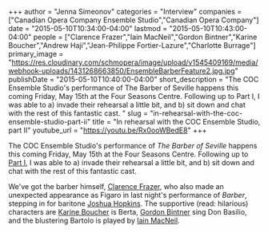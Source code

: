 +++
author = "Jenna Simeonov"
categories = "Interview"
companies = ["Canadian Opera Company Ensemble Studio","Canadian Opera Company"]
date = "2015-05-10T10:34:00-04:00"
lastmod = "2015-05-10T10:43:00-04:00"
people = ["Clarence Frazer","Iain MacNeil","Gordon Bintner","Karine Boucher","Andrew Haji","Jean-Philippe Fortier-Lazure","Charlotte Burrage"]
primary_image = "https://res.cloudinary.com/schmopera/image/upload/v1545409169/media/webhook-uploads/1431268663850/EnsembleBarberFeature2.jpg.jpg"
publishDate = "2015-05-10T10:40:00-04:00"
short_description = "The COC Ensemble Studio&#039;s performance of The Barber of Seville happens this coming Friday, May 15th at the Four Seasons Centre. Following up to Part I, I was able to a) invade their rehearsal a little bit, and b) sit down and chat with the rest of this fantastic cast. "
slug = "in-rehearsal-with-the-coc-ensemble-studio-part-ii"
title = "In rehearsal with the COC Ensemble Studio, part II"
youtube_url = "https://youtu.be/Rx0ooWBedE8"
+++

The COC Ensemble Studio's performance of *The Barber of Seville* happens this coming Friday, May 15th at the Four Seasons Centre. Following up to [Part I](/in-rehearsal-with-the-coc-ensemble-studio/), I was able to a) invade their rehearsal a little bit, and b) sit down and chat with the rest of this fantastic cast. 

We've got the barber himself, [Clarence Frazer](/scene/people/clarence-frazer/), who also made an unexpected appearance as Figaro in last night's performance of *Barber*, stepping in for baritone [Joshua Hopkins](/talking-figaro-with-joshua-hopkins/). The supportive (read: hilarious) characters are [Karine Boucher](/scene/people/karine-boucher/) is Berta, [Gordon Bintner](/scene/people/gordon-bintner/) sing Don Basilio, and the blustering Bartolo is played by [Iain MacNeil](/scene/people/iain-macneil/). 
